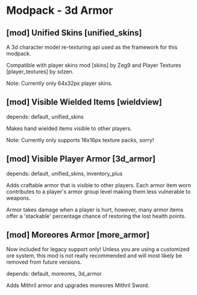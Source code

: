 Modpack - 3d Armor
==================

[mod] Unified Skins [unified_skins]
-----------------------------------

A 3d character model re-texturing api used as the framework for this modpack.

Compatible with player skins mod [skins] by Zeg9 and Player Textures [player_textures] by sdzen.

Note: Currently only 64x32px player skins.

[mod] Visible Wielded Items [wieldview]
---------------------------------------

depends: default, unified_skins

Makes hand wielded items visible to other players.

Note: Currently only supports 16x16px texture packs, sorry!

[mod] Visible Player Armor [3d_armor]
-------------------------------------

depends: default, unified_skins, inventory_plus

Adds craftable armor that is visible to other players. Each armor item worn contributes to
a player's armor group level making them less vulnerable to weapons.

Armor takes damage when a player is hurt, however, many armor items offer a 'stackable'
percentage chance of restoring the lost health points.

[mod] Moreores Armor [more_armor]
---------------------------------

Now included for legacy support only! Unless you are using a customized ore system, this
mod is not really recommended and will most likely be removed from future versions.

depends: default, moreores, 3d_armor

Adds Mithril armor and upgrades moreores Mithril Sword.
